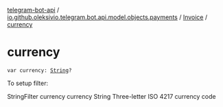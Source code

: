 [telegram-bot-api](../../index.md) / [io.github.oleksivio.telegram.bot.api.model.objects.payments](../index.md) / [Invoice](index.md) / [currency](./currency.md)

# currency

`var currency: `[`String`](https://kotlinlang.org/api/latest/jvm/stdlib/kotlin/-string/index.html)`?`

To setup filter:

StringFilter currency currency String Three-letter ISO 4217 currency code

